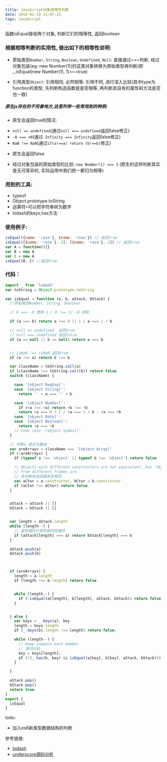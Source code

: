```yaml
---
title: JavaScript对象相等性判断
date: 2018-02-19 21:07:25
tags: JavaScript
---
```



函数isEqual接收两个对象, 判断它们的相等性, 返回boolean

### 根据相等判断的实用性, 做出如下的相等性说明:
 + 原始类型`Number`, `String`, `Boolean`, `Undefined`, `Null`: 直接通过===判断, 经过对象包装(eg: new Number(1))的这类对象转换为原始类型再判断(即_.isEqual(new Number(1), 1)===true)

 + 引用类型`Object`: 引用相同, 必然相等; 引用不同, 进行深入比较(其中type为function的类型, 先判断构造函数是是否相等, 再判断其自有的属性和方法是否也一致)


##### 原生js存在的不完善地方,这里列举一些常用到的特例:

 + 原生会返回true的情况:
  - `null == undefined`(通过`null === undefined`返回false修正)
  - `-0 === +0`(通过`-Infinity === Infinity`返回false修正)
  - `NaN !== NaN`(通过`if(a!==a) return (b!==b)`修正)
 + 原生会返回false
  - 经过对象包装的原始类型的比较: `new Number(1) === 1` (原生的这样判断其实是无可厚非的, 实际运用中我们统一都归为相等)


### 用到的工具:
+ typeof
+ Object.prototype.toString
+ 运算符`+`可以把字符串转为数字
+ lodash的keys,has方法

### 使用例子:
```js
isEqual({name: 'rose'}, {name: 'rose'}) // 返回true
isEqual([{name: 'rose'}, 2], [{name: 'rose'}, 2]) // 返回true
var A = function(){}
var B = new A
var C = new A
isEqual(B, C) //返回true
```

### 代码：

```js
import _ from 'lodash'
var toString = Object.prototype.toString

var isEqual = function (a, b, aStack, bStack) {
  //原始类型Number, String, Boolean

  // 0 === -0 使用 1 / 0 !== 1/ -0 排除

  if (a === b) return a !== 0 || 1 / a === 1 / b

  // null == undefined  返回true
  // null === undefined 返回false
  if (a == null || b == null) return a === b


  // isNaN !== isNaN 返回true
  if (a !== a) return b !== b

  var className = toString.call(a)
  if (className !== toString.call(b)) return false
  switch (className) {

    case '[object RegExp]':
    case '[object String]':
      return '' + a === '' + b

    case '[object Number]':
      if (+a !== +a) return +b !== +b
      return +a === 0 ? 1 / +a === 1 / b : +a === +b
    case '[object Date]':
    case '[object Boolean]':
      return +a === +b
    // todo case '[object Symbol]'
  }

  // 判断a 是否为数组
  var areArrays = className === '[object Array]'
  if (!areArrays) {
    if (typeof a !== 'object' || typeof b !== 'object') return false

    // Objects with different constructors are not equivalent, but `Object`s or `Array`s
    // from different frames are.
    // 先判断构造函数是否相同
    var aCtor = a.constructor, bCtor = b.constructor
    if (aCtor !== bCtor) return false
  }


  aStack = aStack || []
  bStack = bStack || []


  var length = aStack.length
  while (length--) {
    // 避免循环引用导致的死循环
    if (aStack[length] === a) return bStack[length] === b
  }

  aStack.push(a)
  bStack.push(b)



  if (areArrays) {
    length = a.length
    if (length !== b.length) return false


    while (length--) {
      if (!isEqual(a[length], b[length], aStack, bStack)) return false
    }


  } else {
    var keys = _.keys(a), key
    length = keys.length
    if (_.keys(b).length !== length) return false;

    while (length--) {
      // Deep compare each member
      // 递归比较
      key = keys[length];
      if (!(_.has(b, key) && isEqual(a[key], b[key], aStack, bStack))) return false;
    }

  }

  aStack.pop()
  bStack.pop()
  return true
}
export {
  isEqual
}

```



todo:
+ 加入es6新类型数据结构的判断

参考链接:
+ [lodash](https://lodash.com/docs/4.17.4)
+ [underscore源码分析](https://github.com/hanzichi/underscore-analysis/blob/master/underscore-1.8.3.js/underscore-1.8.3-analysis.js)




